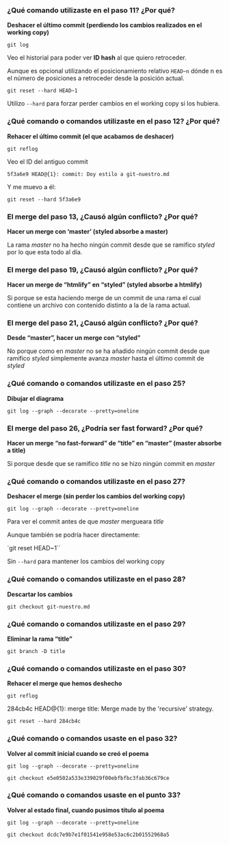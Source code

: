 ### ¿Qué comando utilizaste en el paso 11? ¿Por qué?

**Deshacer el último commit (perdiendo los cambios realizados en el working copy)**

`git log`

Veo el historial para poder ver __ID hash__ al que quiero retroceder.

Aunque es opcional utilizando el posicionamiento relativo `HEAD~n` dónde n es el número de posiciones a retroceder desde la posición actual.

`git reset --hard HEAD~1`

Utilizo `--hard` para forzar perder cambios en el working copy si los hubiera.

### ¿Qué comando o comandos utilizaste en el paso 12? ¿Por qué?

**Rehacer el último commit (el que acabamos de deshacer)**

`git reflog`

Veo el ID del antiguo commit

`5f3a6e9 HEAD@{1}: commit: Doy estilo a git-nuestro.md`

Y me muevo a él:

`git reset --hard 5f3a6e9`


### El merge del paso 13, ¿Causó algún conflicto? ¿Por qué?

**Hacer un merge con ‘master’ (styled absorbe a master)**

La rama _master_ no ha hecho ningún commit desde que se ramifico _styled_ por lo que esta todo al día.

### El merge del paso 19, ¿Causó algún conflicto? ¿Por qué?

**Hacer un merge de “htmlify” en “styled” (styled absorbe a htmlify)**

Si porque se esta haciendo merge de un commit de una rama el cual contiene un archivo con contenido distinto a la de la rama actual.

### El merge del paso 21, ¿Causó algún conflicto? ¿Por qué?

**Desde “master”, hacer un merge con “styled”**

No porque como en _master_ no se ha añadido ningún commit desde que ramifico _styled_ simplemente avanza _master_ hasta el último commit de _styled_

### ¿Qué comando o comandos utilizaste en el paso 25?

**Dibujar el diagrama**

`git log --graph --decorate --pretty=oneline`

### El merge del paso 26, ¿Podría ser fast forward? ¿Por qué?

**Hacer un merge “no fast-forward” de “title” en “master” (master absorbe a title)**

Si porque desde que se ramifico _title_ no se hizo ningún commit en _master_ 

### ¿Qué comando o comandos utilizaste en el paso 27?

**Deshacer el merge (sin perder los cambios del working copy)**

`git log --graph --decorate --pretty=oneline`

Para ver el commit antes de que _master_ mergueara _title_

Aunque también se podría hacer directamente:

`git reset HEAD~1``

Sin `--hard` para mantener los cambios del working copy


### ¿Qué comando o comandos utilizaste en el paso 28?

**Descartar los cambios**

`git checkout git-nuestro.md`

### ¿Qué comando o comandos utilizaste en el paso 29?

**Eliminar la rama “title”**

`git branch -D title`

### ¿Qué comando o comandos utilizaste en el paso 30?

**Rehacer el merge que hemos deshecho**

`git reflog`

284cb4c HEAD@{1}: merge title: Merge made by the 'recursive' strategy.

`git reset --hard 284cb4c`


### ¿Qué comando o comandos usaste en el paso 32?

**Volver al commit inicial cuando se creó el poema**

`git log --graph --decorate --pretty=oneline`

`git checkout e5e0502a533e339029f00ebfbfbc3fab36c679ce`


### ¿Qué comando o comandos usaste en el punto 33?

**Volver al estado final, cuando pusimos título al poema**

`git log --graph --decorate --pretty=oneline`

`git checkout dcdc7e9b7e1f01541e958e53ac6c2b01552968a5`